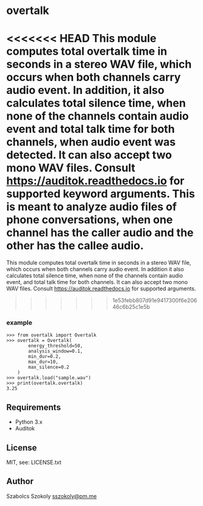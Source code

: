 # overtalk
<<<<<<< HEAD
This module computes total overtalk time in seconds in a stereo WAV file, which occurs when both channels carry audio event. In addition, it also calculates total silence time, when none of the channels contain audio event and total talk time for both channels, when audio event was detected. It can also accept two mono WAV files. Consult https://auditok.readthedocs.io for supported keyword arguments. This is meant to analyze audio files of phone conversations, when one channel has the caller audio and the other has the callee audio.
=======
This module computes total overtalk time in seconds in a stereo WAV file, which occurs when both channels carry audio event. In addition it also calculates total silence time, when none of the channels contain audio event, and total talk time for both channels. It can also accept two mono WAV files. Consult https://auditok.readthedocs.io for supported arguments.
>>>>>>> 1e53febb807d91e9417300f6e20646c6b25c1e5b

### example ###
```
>>> from overtalk import Overtalk
>>> overtalk = Overtalk(
        energy_threshold=50,
        analysis_window=0.1,
        min_dur=0.2,
        max_dur=10,
        max_silence=0.2
    )
>>> overtalk.load("sample.wav")
>>> print(overtalk.overtalk)
3.25
```
## Requirements

- Python 3.x
- Auditok

## License

MIT, see: LICENSE.txt

## Author

Szabolcs Szokoly <a href="mailto:sszokoly@pm.me">sszokoly@pm.me</a>
